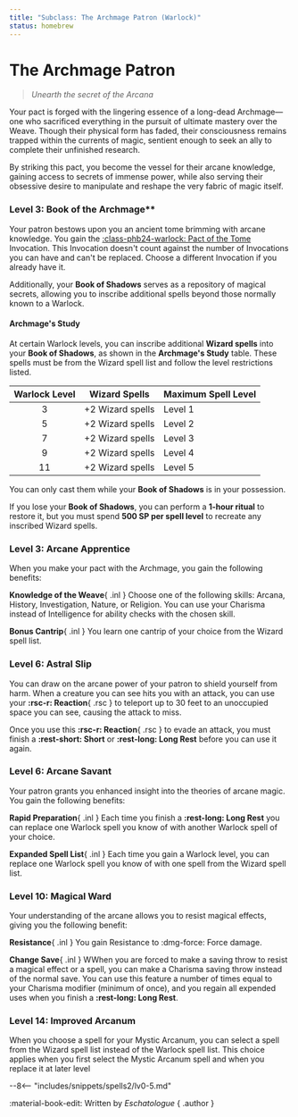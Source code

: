 ```yaml
---
title: "Subclass: The Archmage Patron (Warlock)"
status: homebrew
---
```


<p style="display:none">
Unearth the secret of the Arcana
</p>

# The Archmage Patron

> *Unearth the secret of the Arcana*

Your pact is forged with the lingering essence of a long-dead Archmage—one who sacrificed everything in the pursuit of ultimate mastery over the Weave. Though their physical form has faded, their consciousness remains trapped within the currents of magic, sentient enough to seek an ally to complete their unfinished research. 

By striking this pact, you become the vessel for their arcane knowledge, gaining access to secrets of immense power, while also serving their obsessive desire to manipulate and reshape the very fabric of magic itself.

### Level 3: Book of the Archmage**

Your patron bestows upon you an ancient tome brimming with arcane knowledge. You gain the [:class-phb24-warlock: Pact of the Tome](../../option/class-options/warlock-invocations/phb24.md#pact-of-the-tome) Invocation. This Invocation doesn't count against the number of Invocations you can have and can't be replaced. Choose a different Invocation if you already have it.  

Additionally, your **Book of Shadows** serves as a repository of magical secrets, allowing you to inscribe additional spells beyond those normally known to a Warlock.  

#### Archmage's Study

At certain Warlock levels, you can inscribe additional **Wizard spells** into your **Book of Shadows**, as shown in the **Archmage's Study** table. These spells must be from the Wizard spell list and follow the level restrictions listed.  

| Warlock Level | Wizard Spells | Maximum Spell Level |  
|:-:|---|---|  
| 3 | +2 Wizard spells | Level 1 |  
| 5 | +2 Wizard spells | Level 2 |  
| 7 | +2 Wizard spells | Level 3 |  
| 9 | +2 Wizard spells | Level 4 |  
| 11 | +2 Wizard spells | Level 5 |  

You can only cast them while your **Book of Shadows** is in your possession. 

If you lose your **Book of Shadows**, you can perform a **1-hour ritual** to restore it, but you must spend **500 SP per spell level** to recreate any inscribed Wizard spells.  

### Level 3: Arcane Apprentice

When you make your pact with the Archmage, you gain the following benefits:

**Knowledge of the Weave**{ .inl } Choose one of the following skills: Arcana, History, Investigation, Nature, or Religion. You can use your Charisma instead of Intelligence for ability checks with the chosen skill.

**Bonus Cantrip**{ .inl } You learn one cantrip of your choice from the Wizard spell list.

### Level 6: Astral Slip

You can draw on the arcane power of your patron to shield yourself from harm. When a creature you can see hits you with an attack, you can use your **:rsc-r: Reaction**{ .rsc } to teleport up to 30 feet to an unoccupied space you can see, causing the attack to miss.

Once you use this **:rsc-r: Reaction**{ .rsc } to evade an attack, you must finish a **:rest-short: Short** or **:rest-long: Long Rest** before you can use it again.

### Level 6: Arcane Savant

Your patron grants you enhanced insight into the theories of arcane magic. You gain the following benefits:

**Rapid Preparation**{ .inl } Each time you finish a **:rest-long: Long Rest** you can replace one Warlock spell you know of with another Warlock spell of your choice.

**Expanded Spell List**{ .inl } Each time you gain a Warlock level, you can replace one Warlock spell you know of with one spell from the Wizard spell list.

### Level 10: Magical Ward

Your understanding of the arcane allows you to resist magical effects, giving you the following benefit:

**Resistance**{ .inl } You gain Resistance to :dmg-force: Force damage.

**Change Save**{ .inl } WWhen you are forced to make a saving throw to resist a magical effect or a spell, you can make a Charisma saving throw instead of the normal save. You can use this feature a number of times equal to your Charisma modifier (minimum of once), and you regain all expended uses when you finish a **:rest-long: Long Rest**.

### Level 14: Improved Arcanum

When you choose a spell for your Mystic Arcanum, you can select a spell from the Wizard spell list instead of the Warlock spell list. This choice applies when you first select the Mystic Arcanum spell and when you replace it at later level

--8<-- "includes/snippets/spells2/lv0-5.md"

:material-book-edit: Written by *Eschatologue*
{ .author }